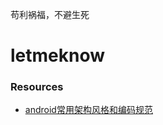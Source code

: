 苟利祸福，不避生死
# letmeknow
### Resources
- [android常用架构风格和编码规范](https://github.com/ribot/android-guidelines)